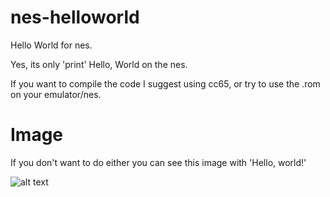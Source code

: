 # nes-helloworld
Hello World for nes.

Yes, its only 'print' Hello, World on the nes.

If you want to compile the code I suggest using cc65, or try to use the .rom on your emulator/nes.

# Image

If you don't want to do either you can see this image with 'Hello, world!'

![alt text](https://i.imgur.com/zO01A3t.png)
